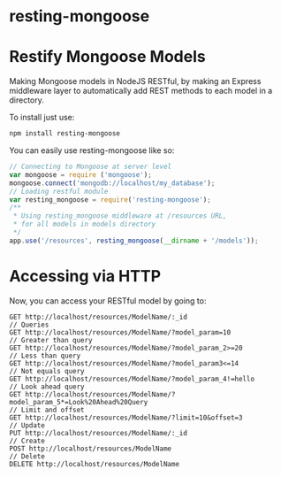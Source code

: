 resting-mongoose
=========

# Restify Mongoose Models

Making Mongoose models in NodeJS RESTful, by making an Express middleware layer to automatically add REST methods to each model in a directory.


To install just use:

```sh
npm install resting-mongoose
```

You can easily use resting-mongoose like so:

```Javascript
// Connecting to Mongoose at server level
var mongoose = require ('mongoose');
mongoose.connect('mongodb://localhost/my_database');
// Loading restful module
var resting_mongoose = require('resting-mongoose');
/** 
 * Using resting_mongoose middleware at /resources URL,
 * for all models in models directory
 */
app.use('/resources', resting_mongoose(__dirname + '/models'));
```
# Accessing via HTTP

Now, you can access your RESTful model by going to:
```
GET http://localhost/resources/ModelName/:_id
// Queries
GET http://localhost/resources/ModelName/?model_param=10
// Greater than query
GET http://localhost/resources/ModelName/?model_param_2>=20
// Less than query
GET http://localhost/resources/ModelName/?model_param3<=14
// Not equals query
GET http://localhost/resources/ModelName/?model_param_4!=hello
// Look ahead query
GET http://localhost/resources/ModelName/?model_param_5*=Look%20Ahead%20Query
// Limit and offset
GET http://localhost/resources/ModelName/?limit=10&offset=3
// Update
PUT http://localhost/resources/ModelName/:_id
// Create
POST http://localhost/resources/ModelName
// Delete
DELETE http://localhost/resources/ModelName
```
